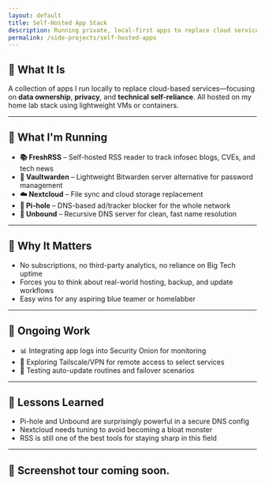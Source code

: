 ```yaml
---
layout: default
title: Self-Hosted App Stack
description: Running private, local-first apps to replace cloud services.
permalink: /side-projects/self-hosted-apps
---
```


## 🧰 What It Is

A collection of apps I run locally to replace cloud-based services—focusing on **data ownership**, **privacy**, and **technical self-reliance**. All hosted on my home lab stack using lightweight VMs or containers.

---

## 🧱 What I'm Running

- **📚 FreshRSS** – Self-hosted RSS reader to track infosec blogs, CVEs, and tech news
- **🔐 Vaultwarden** – Lightweight Bitwarden server alternative for password management
- **☁️ Nextcloud** – File sync and cloud storage replacement
- **🚫 Pi-hole** – DNS-based ad/tracker blocker for the whole network
- **🧭 Unbound** – Recursive DNS server for clean, fast name resolution

---

## 🤖 Why It Matters

- No subscriptions, no third-party analytics, no reliance on Big Tech uptime
- Forces you to think about real-world hosting, backup, and update workflows
- Easy wins for any aspiring blue teamer or homelabber

---

## 🔄 Ongoing Work

- 📊 Integrating app logs into Security Onion for monitoring
- 🔐 Exploring Tailscale/VPN for remote access to select services
- 🧪 Testing auto-update routines and failover scenarios

---

## 🧠 Lessons Learned

- Pi-hole and Unbound are surprisingly powerful in a secure DNS config
- Nextcloud needs tuning to avoid becoming a bloat monster
- RSS is still one of the best tools for staying sharp in this field

---

## 📸 Screenshot tour coming soon.

